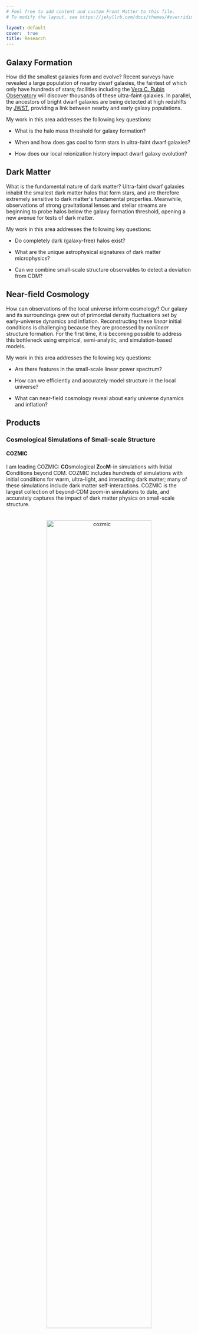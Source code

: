 ```yaml
---
# Feel free to add content and custom Front Matter to this file.
# To modify the layout, see https://jekyllrb.com/docs/themes/#overriding-theme-defaults

layout: default
cover:  true
title: Research
---
```


## Galaxy Formation

How did the smallest galaxies form and evolve? Recent surveys have revealed a large population of nearby dwarf galaxies, the faintest of which only have hundreds of stars; facilities including the <a href="https://www.lsst.org/">Vera C. Rubin Observatory</a> will discover thousands of these ultra-faint galaxies. In parallel, the ancestors of bright dwarf galaxies are being detected at high redshifts by <a href="https://webb.nasa.gov/">JWST</a>, providing a link between nearby and early galaxy populations.

My work in this area addresses the following key questions:

* What is the halo mass threshold for galaxy formation?

* When and how does gas cool to form stars in ultra-faint dwarf galaxies?

* How does our local reionization history impact dwarf galaxy evolution?

## Dark Matter

What is the fundamental nature of dark matter? Ultra-faint dwarf galaxies inhabit the smallest dark matter halos that form stars, and are therefore extremely sensitive to dark matter's fundamental properties. Meanwhile, observations of strong gravitational lenses and stellar streams are beginning to probe halos below the galaxy formation threshold, opening a new avenue for tests of dark matter.

My work in this area addresses the following key questions:

* Do completely dark (galaxy-free) halos exist?

* What are the unique astrophysical signatures of dark matter microphysics?

* Can we combine small-scale structure observables to detect a deviation from CDM?

## Near-field Cosmology

How can observations of the local universe inform cosmology? Our galaxy and its surroundings grew out of primordial density fluctuations set by early-universe dynamics and inflation. Reconstructing these *linear* initial conditions is challenging because they are processed by *nonlinear* structure formation. For the first time, it is becoming possible to address this bottleneck using empirical, semi-analytic, and simulation-based models.

My work in this area addresses the following key questions:

* Are there features in the small-scale linear power spectrum?

* How can we efficiently and accurately model structure in the local universe?

* What can near-field cosmology reveal about early universe dynamics and inflation?

## Products

### Cosmological Simulations of Small-scale Structure

#### COZMIC

<p style="margin-bottom: 35px">
I am leading COZMIC: <b>CO</b>smological <b>Z</b>oo<b>M</b>-in simulations with <b>I</b>nitial <b>C</b>onditions beyond CDM. COZMIC includes hundreds of simulations with initial conditions for warm, ultra-light, and interacting dark matter; many of these simulations include dark matter self-interactions. COZMIC is the largest collection of beyond-CDM zoom-in simulations to date, and accurately captures the impact of dark matter physics on small-scale structure.
</p>

<p align="center">
<img src="https://eonadler.github.io/assets/img/cozmic_viz.jpeg" alt="cozmic" width="75%">
</p>
<p style="line-height: 1.0; margin-top: -15px; margin-bottom: -20px"><sub> 
COZMIC simulations with initial conditions for warm dark matter (first row), ultra-light "fuzzy" dark matter (second row), and dark matter--proton scattering models (bottom rows). Adapted from Nadler et al., in preparation.
</sub></p>

#### [Milky Way-est](https://web.stanford.edu/group/gfc/gfcsims/build/html/mwest_overview.html)

<p style="margin-bottom: 35px">
I co-developed <a href="https://arxiv.org/abs/2404.08043">Milky Way-est</a>: a cosmological dark matter-only zoom-in simulation suite of 20 systems that specifically resemble the Milky Way. Milky Way-est provides a realistic template for modeling our galaxy's substructure in CDM, including its satellite galaxy and stellar stream population.
</p>

![Halo004]({{eonadler.github.io}}/assets/img/frame__halo_004_mwest_00000.png){:width="19.5%"}
![Halo113]({{eonadler.github.io}}/assets/img/frame__halo_113_mwest_00000.png){:width="19.5%"}
![Halo222]({{eonadler.github.io}}/assets/img/frame__halo_222_mwest_00000.png){:width="19.5%"}
![Halo659]({{eonadler.github.io}}/assets/img/frame__halo_659_mwest_00000.png){:width="19.5%"}
![Halo756]({{eonadler.github.io}}/assets/img/frame__halo_756_mwest_00000.png){:width="19.5%"}
<p style="line-height: 1.0; margin-top: -10px; margin-bottom: -10px"><sub> 
Dark matter distributions in five Milky Way-est simulations. Each image is centered on a Milky Way-mass host halo; analogs of the Milky Way's largest satellite, the LMC, are visible near the center of each system. Adapted from <a href="https://arxiv.org/abs/2404.08043">Buch & Nadler et al. 2024</a>.
</sub></p>

#### [Symphony](https://web.stanford.edu/group/gfc/gfcsims/build/html/symphony_overview.html)

<p style="margin-bottom: 35px">
I led <a href="https://iopscience.iop.org/article/10.3847/1538-4357/acb68c">Symphony</a>, a compilation of 262 cosmological dark matter-only zoom-in simulations spanning four decades of host halo mass. Symphony includes host halos with masses similar to the LMC, Milky Way, group-mass systems (e.g., strong gravitational lenses), low-mass galaxy clusters, and massive galaxy clusters.
</p>

### Empirical and Semi-analytic Models

#### Constrained Merger Trees

<p style="margin-bottom: 32px">
I am expanding the open-source structure and galaxy formation model <a href="https://github.com/galacticusorg/galacticus/wiki">GALACTICUS</a> to efficiently and accurately generate constrained realizations of the Milky Way's subhalo and satellite galaxy population. This tool will be thousands of times faster than existing methods and calibrated on COZMIC simulations. In <a href="https://academic.oup.com/mnras/article/521/3/3201/7068109?login=false">Nadler et al. 2022</a>, I introduced the constrained merger tree technique to model high-redshift JWST galaxies.
</p>

![galacticus]({{eonadler.github.io}}/assets/img/galacticus.png){:width="100%"}
<p style="line-height: 1.0; margin-top: -15px; margin-bottom: -20px"><sub> 
Example of a Milky Way system's merger tree (left panel) and dark matter substructure (right panel) generated using GALACTICUS. The constrained merger tree technique guarantees that the Milky Way host (black) accretes an LMC analog (red).
</sub></p>

#### Faint-end Galaxy--Halo Connection

<p style="margin-bottom: 32px">
I have developed an empirical model and inference framework for the galaxy--halo connection that extends to the faintest dwarf galaxies. This framework includes a <a href="https://iopscience.iop.org/article/10.3847/1538-4357/aac266">machine-learning model for satellite disruption due to central galaxies</a>, an <a href="https://iopscience.iop.org/article/10.3847/1538-4357/ab040e">empirical model for the subhalo--satellite galaxy connection</a>, and <a href="https://iopscience.iop.org/article/10.3847/1538-4357/ad3bb1">forecaststing tools for future surveys</a>.
</p>

<p style="margin-bottom: 30px">
In <a href="https://iopscience.iop.org/article/10.3847/1538-4357/ab846a">Nadler et al. (2020)</a>, I applied this framework to Milky Way satellites observed by the <a href="https://www.darkenergysurvey.org/">Dark Energy Survey</a> and <a href="https://www2.ifa.hawaii.edu/research/Pan-STARRS.shtml">Pan-STARRS1</a> to reveal the impact of LMC satellites and constrain the faint-end galaxy--halo connection.
</p>

![galhalo]({{eonadler.github.io}}/assets/img/galhalo.png){:width="100%"}
<p style="line-height: 1.0; margin-top: -15px; margin-bottom: -15px"><sub>
The fraction of low-mass halos that host galaxies (left panel) and the corresponding stellar mass--halo mass relation (right panel), derived by combining a galaxy--halo connection model with observations of the Milky Way dwarf satellite galaxy population. Blue regions are allowed by the data. The smallest halos consistent with hosting ultra-faint dwarf galaxies weigh ~100 million solar masses, and may have formed stars through molecular hydrogen cooling. Adapted from <a href="https://iopscience.iop.org/article/10.3847/1538-4357/ab846a">Nadler et al. (2020)</a>.
</sub></p>

### Dark Matter Constraints and Predictions

#### Small-scale Structure Limits

<p style="margin-bottom: 32px">
In <a href="https://journals.aps.org/prl/abstract/10.1103/PhysRevLett.126.091101">Nadler et al. (2021a)</a>, I used the Milky Way satellite framework described above to constrain dark matter's production mechanism, particle mass, and Standard Model interactions. In <a href="https://iopscience.iop.org/article/10.3847/1538-4357/abf9a3">Nadler et al. (2021b)</a>, I combined these constraints with strong lensing flux ratio statistics to set the most stringent warm dark matter limit to date.
</p>

![dm]({{eonadler.github.io}}/assets/img/dm_constraints.png){:width="100%"}
<p style="line-height: 1.0; margin-top: -15px; margin-bottom: -15px"><sub> 
Constraints on sterile neutrino warm dark matter (left panel) and dark matter--Standard Model interactions (right panel) derived using the population of ultra-faint dwarf galaxies near the Milky Way. Red and blue regions are excluded by our analysis, which improves upon other astrophysical limits and complements direct detection experiments. Adapted from <a href="https://journals.aps.org/prl/abstract/10.1103/PhysRevLett.126.091101">Nadler et al. (2021a)</a>.
</sub></p>

#### Self-interacting Dark Matter Predictions

In <a href="https://iopscience.iop.org/article/10.3847/2041-8213/ad0e09">Nadler, Yang, & Yu (2023)</a>, I ran the first cosmological simulation with strong, velocity-dependent dark matter self-interactions in a strong lens analog. The predicted halo and subhalo populations explain both an extremely dense substructure perturbing the strong lens galaxy SDSSJ0946+1006 and the rotation curves of isolated, gas-rich ultradiffuse galaxies.

## Miscellaneous

I have led and advised projects in the following areas (see [mentoring](./mentorship.markdown) for more information about student projects):

* Dwarf galaxy star formation history modeling ([Wang & Nadler et al. 2021](https://iopscience.iop.org/article/10.3847/1538-4357/ac024a), [2024](https://arxiv.org/abs/2404.14500));

* Milky Way satellite constraints on dark matter's formation epoch ([Das & Nadler 2021](https://journals.aps.org/prd/abstract/10.1103/PhysRevD.103.043517)), particle lifetime ([Mau & Nadler et al. 2022](https://iopscience.iop.org/article/10.3847/1538-4357/ac6e65)), and interactions with radiation ([Crumrine & Nadler et al. 2024](https://arxiv.org/abs/2406.19458);

* Tidal disruption and dynamical friction modeling in self-interacting ultra-light dark matter ([Glennon & Nadler et al. 2022](https://journals.aps.org/prd/abstract/10.1103/PhysRevD.105.123540); [Glennon, Musoke, Nadler et al. 2024](https://journals.aps.org/prd/abstract/10.1103/PhysRevD.109.063501));

* Effects of dark matter--baryon interactions on 21-cm cosmology ([Driskell & Nadler et al. 2022](https://journals.aps.org/prd/abstract/10.1103/PhysRevD.106.103525));

* Dwarf galaxy detection using GAIA ([Darragh-Ford & Nadler et al. 2021](https://iopscience.iop.org/article/10.3847/1538-4357/ac0053));

* Halo clustering in the effective field theory of large-scale structure ([Nadler et al. 2018](https://iopscience.iop.org/article/10.1088/1475-7516/2018/02/058));

* Hydrodynamic simulations of halo formation ([Nadler et al. 2017](https://academic.oup.com/mnras/article/470/1/500/3837819?login=false)).